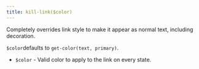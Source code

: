 ```yaml
---
title: kill-link($color)
---
```


Completely overrides link style to make it appear as normal text, including decoration.

`$color`defaults to `get-color(text, primary)`.

- `$color` - Valid color to apply to the link on every state.
